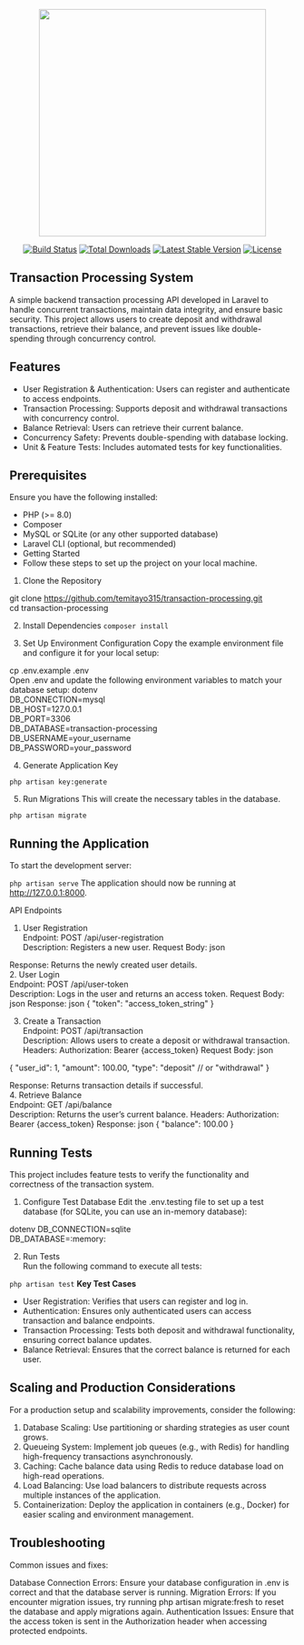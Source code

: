 <p align="center"><a href="https://laravel.com" target="_blank"><img src="https://raw.githubusercontent.com/laravel/art/master/logo-lockup/5%20SVG/2%20CMYK/1%20Full%20Color/laravel-logolockup-cmyk-red.svg" width="400"></a></p>

<p align="center">
<a href="https://travis-ci.org/laravel/framework"><img src="https://travis-ci.org/laravel/framework.svg" alt="Build Status"></a>
<a href="https://packagist.org/packages/laravel/framework"><img src="https://img.shields.io/packagist/dt/laravel/framework" alt="Total Downloads"></a>
<a href="https://packagist.org/packages/laravel/framework"><img src="https://img.shields.io/packagist/v/laravel/framework" alt="Latest Stable Version"></a>
<a href="https://packagist.org/packages/laravel/framework"><img src="https://img.shields.io/packagist/l/laravel/framework" alt="License"></a>
</p>

## Transaction Processing System

<p>A simple backend transaction processing API developed in Laravel to handle concurrent transactions, maintain data integrity, and ensure basic security. This project allows users to create deposit and withdrawal transactions, retrieve their balance, and prevent issues like double-spending through concurrency control.</p>

## Features
<ul>
<li>User Registration & Authentication: Users can register and authenticate to access endpoints.</li>
<li>Transaction Processing: Supports deposit and withdrawal transactions with concurrency control.</li>
<li>Balance Retrieval: Users can retrieve their current balance.</li>
<li>Concurrency Safety: Prevents double-spending with database locking.</li>
<li>Unit & Feature Tests: Includes automated tests for key functionalities.</li>
</ul>

## Prerequisites
Ensure you have the following installed:
<ul>
<li>PHP (>= 8.0)</li>
<li>Composer</li>
<li>MySQL or SQLite (or any other supported database)</li>
<li>Laravel CLI (optional, but recommended)</li>
<li>Getting Started</li>
<li>Follow these steps to set up the project on your local machine.</li>
</ul>

1. Clone the Repository<br/>

git clone https://github.com/temitayo315/transaction-processing.git<br/>
cd transaction-processing

2. Install Dependencies
`composer install`

3. Set Up Environment Configuration
Copy the example environment file and configure it for your local setup:

cp .env.example .env<br/>
Open .env and update the following environment variables to match your database setup:
dotenv
<br/>
DB_CONNECTION=mysql<br/>
DB_HOST=127.0.0.1<br/>
DB_PORT=3306<br/>
DB_DATABASE=transaction-processing<br/>
DB_USERNAME=your_username<br/>
DB_PASSWORD=your_password<br/>

4. Generate Application Key

`php artisan key:generate`

5. Run Migrations
This will create the necessary tables in the database.

`php artisan migrate`

## Running the Application
To start the development server:

`php artisan serve`
The application should now be running at http://127.0.0.1:8000.

API Endpoints
1. User Registration<br/>
Endpoint: POST /api/user-registration<br/>
Description: Registers a new user.
Request Body:
json

Response: Returns the newly created user details.<br/>
2. User Login<br/>
Endpoint: POST /api/user-token<br/>
Description: Logs in the user and returns an access token.
Request Body:
json
Response:
json
{
  "token": "access_token_string"
}<br/>

3. Create a Transaction<br/>
Endpoint: POST /api/transaction<br/>
Description: Allows users to create a deposit or withdrawal transaction.
Headers: Authorization: Bearer {access_token}
Request Body:
json

{
  "user_id": 1,
  "amount": 100.00,
  "type": "deposit" // or "withdrawal"
}

Response: Returns transaction details if successful.<br/>
4. Retrieve Balance<br/>
Endpoint: GET /api/balance<br/>
Description: Returns the user’s current balance.
Headers: Authorization: Bearer {access_token}
Response:
json
{
  "balance": 100.00
}

## Running Tests
This project includes feature tests to verify the functionality and correctness of the transaction system.

1. Configure Test Database
Edit the .env.testing file to set up a test database (for SQLite, you can use an in-memory database):

dotenv
DB_CONNECTION=sqlite<br/>
DB_DATABASE=:memory:<br/>

2. Run Tests<br/>
Run the following command to execute all tests:

`php artisan test`
<b>Key Test Cases</b>
- User Registration: Verifies that users can register and log in.<br/>
- Authentication: Ensures only authenticated users can access transaction and balance endpoints.<br/>
- Transaction Processing: Tests both deposit and withdrawal functionality, ensuring correct balance updates.<br/>
- Balance Retrieval: Ensures that the correct balance is returned for each user.<br/>

## Scaling and Production Considerations
For a production setup and scalability improvements, consider the following:
<ol>
<li>Database Scaling: Use partitioning or sharding strategies as user count grows.</li>
<li>Queueing System: Implement job queues (e.g., with Redis) for handling high-frequency transactions asynchronously.</li>
<li>Caching: Cache balance data using Redis to reduce database load on high-read operations.</li>
<li>Load Balancing: Use load balancers to distribute requests across multiple instances of the application.</li>
<li>Containerization: Deploy the application in containers (e.g., Docker) for easier scaling and environment management.</li>
</ol>

## Troubleshooting
Common issues and fixes:

Database Connection Errors: Ensure your database configuration in .env is correct and that the database server is running.
Migration Errors: If you encounter migration issues, try running php artisan migrate:fresh to reset the database and apply migrations again.
Authentication Issues: Ensure that the access token is sent in the Authorization header when accessing protected endpoints.